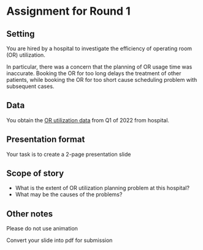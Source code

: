 # Assignment for Round 1
## Setting
You are hired by a hospital to investigate the efficiency of operating room (OR) utilization. 

In particular, there was a concern that the planning of OR usage time was inaccurate. Booking the OR for too long delays the treatment of other patients, while booking the OR for too short cause scheduling problem with subsequent cases.

## Data
You obtain the [OR utilization data](https://github.com/cmb-chula/data-viz-league-pilot/blob/main/data-files/round1_OR_utilization_raw.csv) from Q1 of 2022 from hospital.

## Presentation format
Your task is to create a 2-page presentation slide

## Scope of story
* What is the extent of OR utilization planning problem at this hospital?
* What may be the causes of the problems?

## Other notes
Please do not use animation

Convert your slide into pdf for submission
